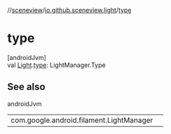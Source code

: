 //[sceneview](../../index.md)/[io.github.sceneview.light](index.md)/[type](type.md)

# type

[androidJvm]\
val [Light](index.md#1927638868%2FClasslikes%2F-1571379623).[type](type.md): LightManager.Type

## See also

androidJvm

| | |
|---|---|
| com.google.android.filament.LightManager |  |
